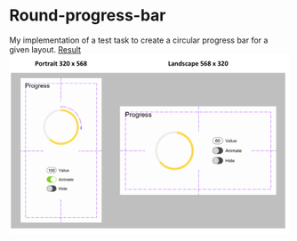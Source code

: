 # Round-progress-bar

My implementation of a test task to create a circular progress bar for a given layout.
[Result](https://siandreev.github.io/)
![alt text](https://github.com/siandreev/round-progress-bar/blob/master/source.png?raw=true)
